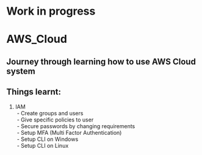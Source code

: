# Work in progress


# AWS_Cloud
## Journey through learning how to use AWS Cloud system
## Things learnt:
1. IAM <br/>
&nbsp;- Create groups and users <br/>
&nbsp;- Give specific policies to user <br/>
&nbsp;- Secure passwords by changing requirements <br/>
&nbsp;- Setup MFA (Multi Factor Authentication) <br/>
&nbsp;- Setup CLI on Windows <br/>
&nbsp;- Setup CLI on Linux <br/>
